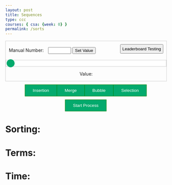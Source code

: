 ```yaml
---
layout: post
title: Sequences
type: ccc
courses: { csa: {week: 0} }
permalink: /sorts
---
```


<style>
.slidecontainer {
  width: 100%;
}

.slider {
  -webkit-appearance: none;
  width: 100%;
  height: 15px;
  border-radius: 5px;
  background: white;
  outline: none;
  opacity: 1;
  -webkit-transition: .2s;
  transition: opacity .2s;
}

.slider:hover {
  opacity: 1;
}

.slider::-webkit-slider-thumb {
  -webkit-appearance: none;
  appearance: none;
  width: 25px;
  height: 25px;
  border-radius: 50%;
  background: #04AA6D;
  cursor: pointer;
}

.slider::-moz-range-thumb {
  width: 25px;
  height: 25px;
  border-radius: 50%;
  background: #04AA6D;
  cursor: pointer;
}

#manualValue {
    color: black;
}

.btn-group button {
  background-color: #04AA6D; /* Green background */
  border: 1px solid green; /* Green border */
  color: white; /* White text */
  padding: 10px 24px; /* Some padding */
  cursor: pointer; /* Pointer/hand icon */
  float: left; /* Float the buttons side by side */
}

.btn-group button:not(:last-child) {
  border-right: none; /* Prevent double borders */
}

/* Clear floats (clearfix hack) */
.btn-group:after {
  content: "";
  clear: both;
  display: table;
}

/* Add a background color on hover */
.btn-group button:hover {
  background-color: #3e8e41;
}


.btn-group {
  display: flex;
  justify-content: center;
  align-items: center;
  padding-top: 10px;
}

#leaderButton {
  padding: 5px;
  margin-bottom: 10px;
}

.timeDiv {
  display: flex;
  justify-content: center;
  align-items: center;
  padding-top: 10px;
}

.manual-container {
  display: flex;
  justify-content: space-between;
  align-items: center;
  margin: 10px;
}

.manual-container label {
  margin-right: 10px;
}

.slider-container {
  display: flex;
  justify-content: center;
  align-items: center;
  border: 1px solid #ccc;
}

.slidecontainer {
    border: 1px solid #ccc;
    justify-content: center;
    text-align: center;
}
</style>

<div class="slidecontainer">
  <div class="manual-container">
    <!-- Manual Value -->
    <div>
      <label for="manualValue">Manual Number:</label>
      <input type="number" id="manualValue" min="100" max="1000">
      <button onclick="setManualValue()">Set Value</button>
    </div>
    <!-- Leaderboard -->
    <button id="leaderButton" onclick="leaderboardPlay()">Leaderboard Testing</button>
  </div>
  <div class="slider-container">
    <!-- Slider -->
    <input type="range" min="100" max="10000" value="100" class="slider" id="inputRange">
  </div>
  <!-- Value -->
  <p>Value: <span id="shownNumber"></span></p>
</div>

<div id="sorts" class="btn-group">
  <button id="Insertion" onclick="insertionClick()">Insertion</button>
  <button id="Merge" onclick="mergeClick()">Merge</button>
  <button id="Bubble" onclick="bubbleClick()">Bubble</button>
  <button id="Selection" onclick="selectionClick()">Selection</button>
</div>

<div class="btn-group">
  <button onclick="main()">Start Process</button>
</div>


<div class="result div">
  <h1 id="sortingTEXT">Sorting:</h1>
  <h1 id="termsTEXT">Terms:</h1>
  <h1 id="timerTEXT">Time:</h1>
</div>
<script src="{{site.baseurl}}/assets/js/sequences.js"></script>

